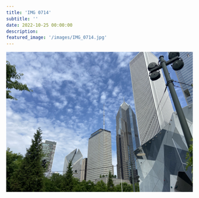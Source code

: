 ```yaml
---
title: 'IMG 0714'
subtitle: ''
date: 2022-10-25 00:00:00
description: 
featured_image: '/images/IMG_0714.jpg'
---
```


![](/images/IMG_0714.jpg)

